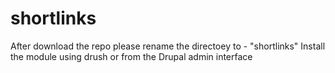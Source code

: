 # shortlinks

After download the repo please rename the directoey to - "shortlinks"
Install the module using drush or from the Drupal admin interface
